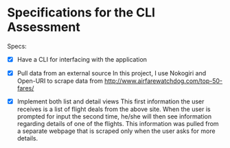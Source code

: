 # Specifications for the CLI Assessment

Specs:
- [x] Have a CLI for interfacing with the application
      
- [x] Pull data from an external source
    In this project, I use Nokogiri and Open-URI to scrape data from http://www.airfarewatchdog.com/top-50-fares/
- [x] Implement both list and detail views
    This first information the user receives is a list of flight deals from the above site. When the user is prompted for input the second time, he/she will then see information regarding details of one of the flights. This information was pulled from a separate webpage that is scraped only when the user asks for more details.
